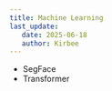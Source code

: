 ```yaml
---
title: Machine Learning 
last_update:
   date: 2025-06-18
   author: Kirbee
---
```

- SegFace 
- Transformer

